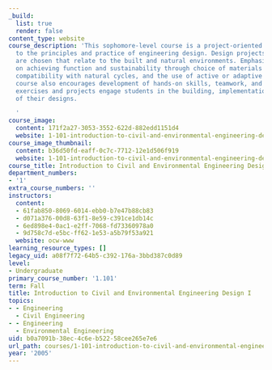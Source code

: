 ```yaml
---
_build:
  list: true
  render: false
content_type: website
course_description: 'This sophomore-level course is a project-oriented introduction
  to the principles and practice of engineering design. Design projects and exercises
  are chosen that relate to the built and natural environments. Emphasis is placed
  on achieving function and sustainability through choice of materials and processes,
  compatibility with natural cycles, and the use of active or adaptive systems. The
  course also encourages development of hands-on skills, teamwork, and communication;
  exercises and projects engage students in the building, implementation, and testing
  of their designs.

  '
course_image:
  content: 171f2a27-3053-3552-622d-882edd1151d4
  website: 1-101-introduction-to-civil-and-environmental-engineering-design-i-fall-2005
course_image_thumbnail:
  content: b36d50fd-eaff-0c7c-7712-12e1d506f919
  website: 1-101-introduction-to-civil-and-environmental-engineering-design-i-fall-2005
course_title: Introduction to Civil and Environmental Engineering Design I
department_numbers:
- '1'
extra_course_numbers: ''
instructors:
  content:
  - 61fab850-8069-6014-ebb0-b7e47b88cb83
  - d071a376-00d8-63f1-8e59-c391ce1db14c
  - 6ed898e4-0ac1-e2ff-7068-fd73360978a0
  - 9d758c7d-e5bc-ff62-1e53-a5b79f53a921
  website: ocw-www
learning_resource_types: []
legacy_uid: a08f7f72-64b5-c392-176a-3bbd387c0d89
level:
- Undergraduate
primary_course_number: '1.101'
term: Fall
title: Introduction to Civil and Environmental Engineering Design I
topics:
- - Engineering
  - Civil Engineering
- - Engineering
  - Environmental Engineering
uid: b0a7091b-38ec-4c6e-b522-58cee265e7e6
url_path: courses/1-101-introduction-to-civil-and-environmental-engineering-design-i-fall-2005
year: '2005'
---
```

